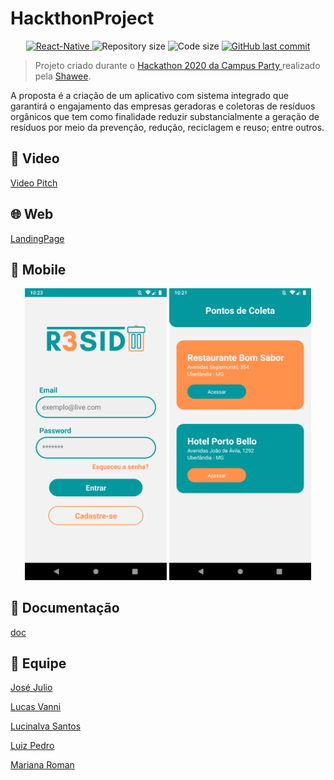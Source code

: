 # HackthonProject

<p align="center">
    <a href="https://reactnative.dev/">
        <img src="https://img.shields.io/static/v1?label=React&message=Native&color=blue?style=plastic&logo=React" alt="React-Native" />
    </a>
  <img alt="Repository size" src="https://img.shields.io/github/repo-size/hackaCampusParty/HackthonProject">

  <img alt="Code size" src="https://img.shields.io/github/languages/code-size/hackaCampusParty/HackthonProject">
  
  <a href="https://github.com/hackaCampusParty/HackthonProject/commits/master">
    <img alt="GitHub last commit" src="https://img.shields.io/github/last-commit/hackaCampusParty/HackthonProject">
  </a>
</p>

> Projeto criado durante o [Hackathon 2020 da Campus Party ](http://quero.party/)realizado pela [Shawee](https://shawee.io/).

A proposta é a criação de um aplicativo com sistema integrado que garantirá o engajamento das empresas geradoras e coletoras de resíduos orgânicos que tem como finalidade reduzir substancialmente a geração de resíduos por meio da prevenção, redução, reciclagem e reuso; entre outros.

## 🎥 Video

[Video Pitch](https://www.youtube.com/watch?v=KjndNO3MT5U)

## 🌐 Web

[LandingPage](https://r3sidu.webflow.io)

## 📱 Mobile

<p align="center">
    <img alt="login" title="login" src=".github/img/login.png" width="45%" />
    <img alt="home" title="home" src=".github/img/home.png" width="45%" />
</p>

## 📝 Documentação

[doc](.github/doc/desafio.pdf)

## 🚀 Equipe

[José Julio](https://www.linkedin.com/in/josejuliommelazzo/)

[Lucas Vanni](https://www.linkedin.com/in/lucas-vanni-a66181145/)

[Lucinalva Santos](https://www.linkedin.com/in/lucinalvasantos/)

[Luiz Pedro](https://www.linkedin.com/in/luizpedrosm/)

[Mariana Roman](https://www.linkedin.com/in/mariana-roman-a2612864/)
